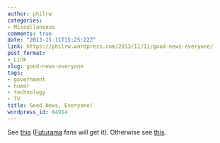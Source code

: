 ```yaml
---
author: philrw
categories:
- Miscellaneous
comments: true
date: "2013-11-11T15:25:22Z"
link: https://philrw.wordpress.com/2013/11/11/good-news-everyone/
post_format:
- Link
slug: good-news-everyone
tags:
- government
- humor
- technology
- TV
title: Good News, Everyone!
wordpress_id: 84914
---
```


See [this](http://www.denverpost.com/politics/ci_24496810/when-pot-smells-denver-nasal-ranger-goes-investigate) ([Futurama](http://en.wikipedia.org/wiki/Futurama‎) fans will get it). Otherwise see [this](https://www.google.com/search?q=smelloscope).
